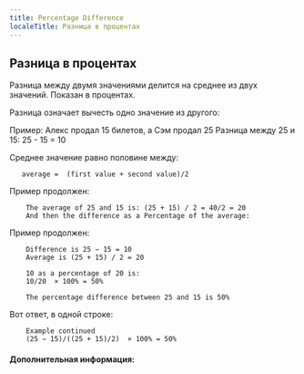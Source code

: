 ```yaml
---
title: Percentage Difference
localeTitle: Разница в процентах
---
```

## Разница в процентах

Разница между двумя значениями делится на среднее из двух значений. Показан в процентах.

Разница означает вычесть одно значение из другого:

Пример: Алекс продал 15 билетов, а Сэм продал 25 Разница между 25 и 15: 25 - 15 = 10

Среднее значение равно половине между:
```
   average =  (first value + second value)/2 
```

Пример продолжен:
```
    The average of 25 and 15 is: (25 + 15) / 2 = 40/2 = 20 
    And then the difference as a Percentage of the average: 
```

Пример продолжен:
```
    Difference is 25 − 15 = 10 
    Average is (25 + 15) / 2 = 20 
 
    10 as a percentage of 20 is: 
    10/20  × 100% = 50% 
 
    The percentage difference between 25 and 15 is 50% 
```

Вот ответ, в одной строке:
```
    Example continued 
    (25 − 15)/((25 + 15)/2)  × 100% = 50% 
```

#### Дополнительная информация: